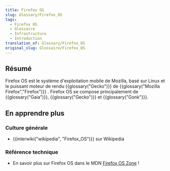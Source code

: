 ```yaml
---
title: Firefox OS
slug: Glossary/Firefox_OS
tags:
  - Firefox OS
  - Glossaire
  - Infrastructure
  - Introduction
translation_of: Glossary/Firefox_OS
original_slug: Glossaire/Firefox_OS
---
```

## Résumé

Firefox OS est le système d'exploitation mobile de Mozilla, basé sur Linux et le puissant moteur de rendu {{glossary("Gecko")}} de {{glossary("Mozilla Firefox","Firefox")}} . Firefox OS se compose principalement de {{glossary("Gaia")}}, {{glossary("Gecko")}} et {{glossary("Gonk")}}.

## En apprendre plus

### Culture générale

- {{interwiki("wikipedia", "Firefox_OS")}} sur Wikipedia

### Référence technique

- En savoir plus sur Firefox OS dans le MDN [Firefox OS Zone](/fr/docs/Archive/B2G_OS) !
